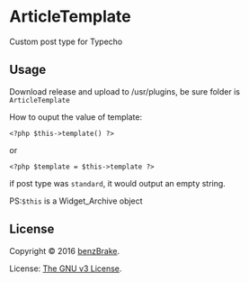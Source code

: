 # ArticleTemplate
Custom post type for Typecho

## Usage
Download release and upload to /usr/plugins, be sure folder is `ArticleTemplate`

How to ouput the value of template:
```
<?php $this->template() ?>
```
or
```
<?php $template = $this->template ?>
```
if post type was `standard`, it would output an empty string.

PS:`$this` is a Widget_Archive object
## License
Copyright © 2016 [benzBrake](http://blog.iplayloli.com).

License: [The GNU v3 License](https://github.com/benzBrake/ArticleTemplate/raw/master/LICENSE).